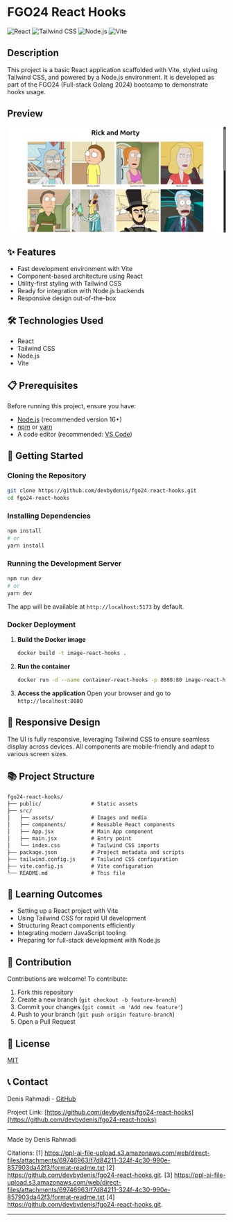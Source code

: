 # FGO24 React Hooks

![React](https://img.shields.io/badge/React-20232A?style=for-the-badge&logo=react&logoColor=61DAFB)
![Tailwind CSS](https://img.shields.io/badge/Tailwind_CSS-38B2AC?style=for-the-badge&logo=tailwind-css&logoColor=white)
![Node.js](https://img.shields.io/badge/Node.js-43853D?style=for-the-badge&logo=node.js&logoColor=white)
![Vite](https://img.shields.io/badge/Vite-646CFF?style=for-the-badge&logo=vite&logoColor=white)

## Description

This project is a basic React application scaffolded with Vite, styled using Tailwind CSS, and powered by a Node.js environment. It is developed as part of the FGO24 (Full-stack Golang 2024) bootcamp to demonstrate hooks usage.

## Preview

![Preview](preview.png)

## ✨ Features

- Fast development environment with Vite
- Component-based architecture using React
- Utility-first styling with Tailwind CSS
- Ready for integration with Node.js backends
- Responsive design out-of-the-box

## 🛠️ Technologies Used

- React
- Tailwind CSS
- Node.js
- Vite

## 📋 Prerequisites

Before running this project, ensure you have:

- [Node.js](https://nodejs.org/) (recommended version 16+)
- [npm](https://www.npmjs.com/) or [yarn](https://yarnpkg.com/)
- A code editor (recommended: [VS Code](https://code.visualstudio.com/))

## 🚀 Getting Started

### Cloning the Repository

```bash
git clone https://github.com/devbydenis/fgo24-react-hooks.git
cd fgo24-react-hooks
```

### Installing Dependencies

```bash
npm install
# or
yarn install
```

### Running the Development Server

```bash
npm run dev
# or
yarn dev
```

The app will be available at `http://localhost:5173` by default.


### Docker Deployment

1. **Build the Docker image**
   ```bash
   docker build -t image-react-hooks .
   ```

2. **Run the container**
   ```bash
   docker run -d --name container-react-hooks -p 8080:80 image-react-hooks
   ```

3. **Access the application**
   Open your browser and go to `http://localhost:8080`
   
   

## 📱 Responsive Design

The UI is fully responsive, leveraging Tailwind CSS to ensure seamless display across devices. All components are mobile-friendly and adapt to various screen sizes.

## 📚 Project Structure

```
fgo24-react-hooks/
├── public/                # Static assets
├── src/
│   ├── assets/            # Images and media
│   ├── components/        # Reusable React components
│   ├── App.jsx            # Main App component
│   ├── main.jsx           # Entry point
│   └── index.css          # Tailwind CSS imports
├── package.json           # Project metadata and scripts
├── tailwind.config.js     # Tailwind CSS configuration
├── vite.config.js         # Vite configuration
└── README.md              # This file
```

## 🧠 Learning Outcomes

- Setting up a React project with Vite
- Using Tailwind CSS for rapid UI development
- Structuring React components efficiently
- Integrating modern JavaScript tooling
- Preparing for full-stack development with Node.js

## 🔄 Contribution

Contributions are welcome! To contribute:

1. Fork this repository
2. Create a new branch (`git checkout -b feature-branch`)
3. Commit your changes (`git commit -m 'Add new feature'`)
4. Push to your branch (`git push origin feature-branch`)
5. Open a Pull Request

## 📜 License

[MIT](https://choosealicense.com/licenses/mit/)

## 📞 Contact

Denis Rahmadi - [GitHub](https://github.com/devbydenis)

Project Link: [https://github.com/devbydenis/fgo24-react-hooks](https://github.com/devbydenis/fgo24-react-hooks)

---

Made by Denis Rahmadi

Citations:
[1] https://ppl-ai-file-upload.s3.amazonaws.com/web/direct-files/attachments/69746963/f7d84211-324f-4c30-990e-857903da42f3/format-readme.txt
[2] https://github.com/devbydenis/fgo24-react-hooks.git.
[3] https://ppl-ai-file-upload.s3.amazonaws.com/web/direct-files/attachments/69746963/f7d84211-324f-4c30-990e-857903da42f3/format-readme.txt
[4] https://github.com/devbydenis/fgo24-react-hooks.git.

---